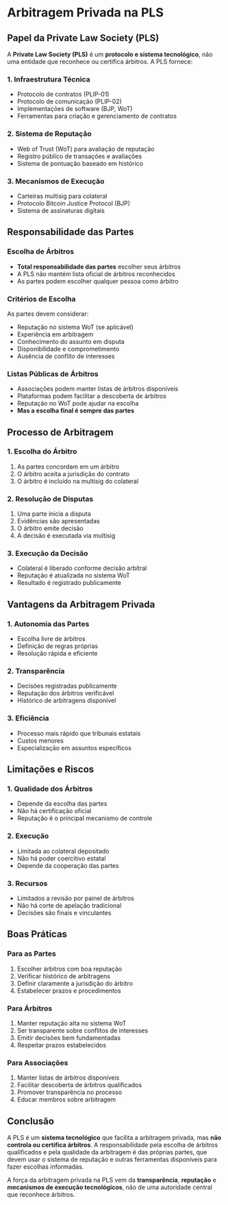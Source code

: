 # Arbitragem Privada na PLS

## Papel da Private Law Society (PLS)

A **Private Law Society (PLS)** é um **protocolo e sistema tecnológico**, não uma entidade que reconhece ou certifica árbitros. A PLS fornece:

### 1. Infraestrutura Técnica
- Protocolo de contratos (PLIP-01)
- Protocolo de comunicação (PLIP-02)
- Implementações de software (BJP, WoT)
- Ferramentas para criação e gerenciamento de contratos

### 2. Sistema de Reputação
- Web of Trust (WoT) para avaliação de reputação
- Registro público de transações e avaliações
- Sistema de pontuação baseado em histórico

### 3. Mecanismos de Execução
- Carteiras multisig para colateral
- Protocolo Bitcoin Justice Protocol (BJP)
- Sistema de assinaturas digitais

## Responsabilidade das Partes

### Escolha de Árbitros
- **Total responsabilidade das partes** escolher seus árbitros
- A PLS não mantém lista oficial de árbitros reconhecidos
- As partes podem escolher qualquer pessoa como árbitro

### Critérios de Escolha
As partes devem considerar:
- Reputação no sistema WoT (se aplicável)
- Experiência em arbitragem
- Conhecimento do assunto em disputa
- Disponibilidade e comprometimento
- Ausência de conflito de interesses

### Listas Públicas de Árbitros
- Associações podem manter listas de árbitros disponíveis
- Plataformas podem facilitar a descoberta de árbitros
- Reputação no WoT pode ajudar na escolha
- **Mas a escolha final é sempre das partes**

## Processo de Arbitragem

### 1. Escolha do Árbitro
1. As partes concordam em um árbitro
2. O árbitro aceita a jurisdição do contrato
3. O árbitro é incluído na multisig do colateral

### 2. Resolução de Disputas
1. Uma parte inicia a disputa
2. Evidências são apresentadas
3. O árbitro emite decisão
4. A decisão é executada via multisig

### 3. Execução da Decisão
- Colateral é liberado conforme decisão arbitral
- Reputação é atualizada no sistema WoT
- Resultado é registrado publicamente

## Vantagens da Arbitragem Privada

### 1. Autonomia das Partes
- Escolha livre de árbitros
- Definição de regras próprias
- Resolução rápida e eficiente

### 2. Transparência
- Decisões registradas publicamente
- Reputação dos árbitros verificável
- Histórico de arbitragens disponível

### 3. Eficiência
- Processo mais rápido que tribunais estatais
- Custos menores
- Especialização em assuntos específicos

## Limitações e Riscos

### 1. Qualidade dos Árbitros
- Depende da escolha das partes
- Não há certificação oficial
- Reputação é o principal mecanismo de controle

### 2. Execução
- Limitada ao colateral depositado
- Não há poder coercitivo estatal
- Depende da cooperação das partes

### 3. Recursos
- Limitados a revisão por painel de árbitros
- Não há corte de apelação tradicional
- Decisões são finais e vinculantes

## Boas Práticas

### Para as Partes
1. Escolher árbitros com boa reputação
2. Verificar histórico de arbitragens
3. Definir claramente a jurisdição do árbitro
4. Estabelecer prazos e procedimentos

### Para Árbitros
1. Manter reputação alta no sistema WoT
2. Ser transparente sobre conflitos de interesses
3. Emitir decisões bem fundamentadas
4. Respeitar prazos estabelecidos

### Para Associações
1. Manter listas de árbitros disponíveis
2. Facilitar descoberta de árbitros qualificados
3. Promover transparência no processo
4. Educar membros sobre arbitragem

## Conclusão

A PLS é um **sistema tecnológico** que facilita a arbitragem privada, mas **não controla ou certifica árbitros**. A responsabilidade pela escolha de árbitros qualificados e pela qualidade da arbitragem é das próprias partes, que devem usar o sistema de reputação e outras ferramentas disponíveis para fazer escolhas informadas.

A força da arbitragem privada na PLS vem da **transparência**, **reputação** e **mecanismos de execução tecnológicos**, não de uma autoridade central que reconhece árbitros.
